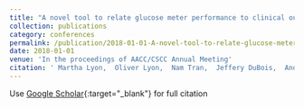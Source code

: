 ```yaml
---
title: "A novel tool to relate glucose meter performance to clinical outcome: The Insulin Dose Error Assessment (IDEA) grid"
collection: publications
category: conferences
permalink: /publication/2018-01-01-A-novel-tool-to-relate-glucose-meter-performance-to-clinical-outcome-The-Insulin-Dose-Error-Assessment-IDEA-grid
date: 2018-01-01
venue: 'In the proceedings of AACC/CSCC Annual Meeting'
citation: ' Martha Lyon,  Oliver Lyon,  Nam Tran,  Jeffery DuBois,  Andrew Lyon, &quot;A novel tool to relate glucose meter performance to clinical outcome: The Insulin Dose Error Assessment (IDEA) grid.&quot; In the proceedings of AACC/CSCC Annual Meeting, 2018.'
---
```

Use [Google Scholar](https://scholar.google.com/scholar?q=A+novel+tool+to+relate+glucose+meter+performance+to+clinical+outcome:+The+Insulin+Dose+Error+Assessment+(IDEA)+grid){:target="_blank"} for full citation